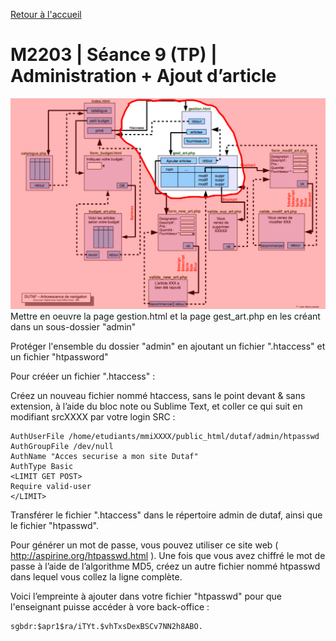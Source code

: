 [Retour à l'accueil](README.md)

# M2203 | Séance 9 (TP) | Administration + Ajout d’article
![GitHub Logo](/plangestion-gest_art.png)
Mettre en oeuvre la page gestion.html et la page gest_art.php en les créant dans un sous-dossier "admin"

Protéger l'ensemble du dossier "admin" en ajoutant un fichier ".htaccess" et un fichier "htpassword"

Pour crééer un fichier ".htaccess" :

Créez un nouveau fichier nommé htaccess, sans le point devant & sans extension, à l’aide du bloc note ou Sublime Text, et coller ce qui suit en modifiant srcXXXX par votre login SRC :

```
AuthUserFile /home/etudiants/mmiXXXX/public_html/dutaf/admin/htpasswd
AuthGroupFile /dev/null
AuthName "Acces securise a mon site Dutaf"
AuthType Basic
<LIMIT GET POST>
Require valid-user
</LIMIT>
```

Transférer le fichier ".htaccess" dans le répertoire admin de dutaf, ainsi que le fichier "htpasswd".

Pour générer un mot de passe, vous pouvez utiliser ce site web ( http://aspirine.org/htpasswd.html ). Une fois que vous avez chiffré le mot de passe à l’aide de l’algorithme MD5, créez un autre fichier nommé htpasswd dans lequel vous collez la ligne complète.

Voici l’empreinte  à ajouter dans votre fichier "htpasswd" pour que l'enseignant puisse accéder à vore back-office :

```
sgbdr:$apr1$ra/iTYt.$vhTxsDexBSCv7NN2h8ABO.
```

